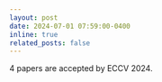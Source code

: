 ```yaml
---
layout: post
date: 2024-07-01 07:59:00-0400
inline: true
related_posts: false
---
```


4 papers are accepted by ECCV 2024.

